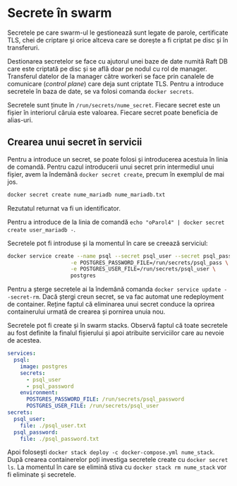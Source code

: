 # Secrete în swarm

Secretele pe care swarm-ul le gestionează sunt legate de parole, certificate TLS, chei de criptare și orice altceva care se dorește a fi criptat pe disc și în transferuri.

Destionarea secretelor se face cu ajutorul unei baze de date numită Raft DB care este criptată pe disc și se află doar pe nodul cu rol de manager. Transferul datelor de la manager către workeri se face prin canalele de comunicare (*control plane*) care deja sunt criptate TLS. Pentru a introduce secretele în baza de date, se va folosi comanda `docker secrets`.

Secretele sunt ținute în `/run/secrets/nume_secret`. Fiecare secret este un fișier în interiorul căruia este valoarea. Fiecare secret poate beneficia de alias-uri.

## Crearea unui secret în servicii

Pentru a introduce un secret, se poate folosi și introducerea acestuia în linia de comandă. Pentru cazul introducerii unui secret prin intermediul unui fișier, avem la îndemână `docker secret create`, precum în exemplul de mai jos.

```bash
docker secret create nume_mariadb nume_mariadb.txt
```

Rezutatul returnat va fi un identificator.

Pentru a introduce de la linia de comandă `echo "oParol4" | docker secret create user_mariadb -`.

Secretele pot fi introduse și la momentul în care se creează serviciul:

```bash
docker service create --name psql --secret psql_user --secret psql_pass \
                    -e POSTGRES_PASSWORD_FILE=/run/secrets/psql_pass \
                    -e POSTGRES_USER_FILE=/run/secrets/psql_user \
                    postgres
```

Pentru a șterge secretele ai la îndemână comanda `docker service update --secret-rm`. Dacă ștergi creun secret, se va fac automat une redeployment de container. Reține faptul că eliminarea unui secret conduce la oprirea containerului urmată de crearea și pornirea unuia nou.

Secretele pot fi create și în swarm stacks. Observă faptul că toate secretele au fost definite la finalul fișierului și apoi atribuite serviciilor care au nevoie de acestea.

```yml
services:
  psql:
    image: postgres
    secrets:
      - psql_user
      - psql_password
    environment:
      POSTGRES_PASSWORD_FILE: /run/secrets/psql_password
      POSTGRES_USER_FILE: /run/secrets/psql_user
secrets:
  psql_user:
    file: ./psql_user.txt
  psql_password:
    file: ./psql_password.txt
```

Apoi folosești `docker stack deploy -c docker-compose.yml nume_stack`. După crearea containerelor poți investiga secretele create cu `docker secret ls`. La momentul în care se elimină stiva cu `docker stack rm nume_stack` vor fi eliminate și secretele.
